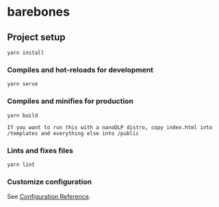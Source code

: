 # barebones

## Project setup

```
yarn install
```

### Compiles and hot-reloads for development

```
yarn serve
```

### Compiles and minifies for production

```
yarn build

If you want to run this with a nanoDLP distro, copy index.html into /templates and everything else into /public
```

### Lints and fixes files

```
yarn lint
```

### Customize configuration

See [Configuration Reference](https://cli.vuejs.org/config/).
